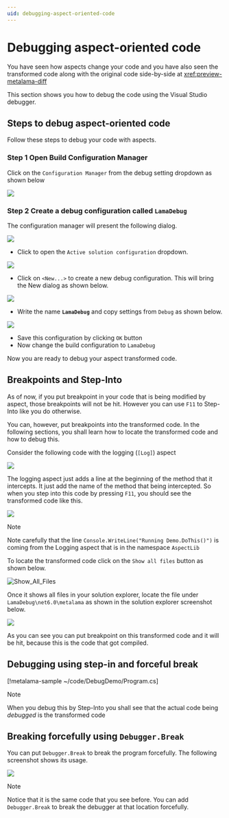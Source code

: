 ```yaml
---
uid: debugging-aspect-oriented-code
---
```


# Debugging aspect-oriented code

You have seen how aspects change your code and you have also seen the transformed code along with the original code side-by-side at <xref:preview-metalama-diff>

This section shows you how to debug the code using the Visual Studio debugger.

## Steps to debug aspect-oriented code

Follow these steps to debug your code with aspects.

### **Step 1** Open Build Configuration Manager

Click on the `Configuration Manager` from the debug setting dropdown as shown below

![](images/config_manager.png)

### **Step 2** Create a debug configuration called `LamaDebug`

The configuration manager will present the following dialog.

![](images/config_manager_dialog.png)

* Click to open the `Active solution configuration` dropdown.

![](images/config_manager_new_config.png)

* Click on `<New...>` to create a new debug configuration. This will bring the New dialog as shown below.

![](images/empty_debug_config.png)

* Write the name **`LamaDebug`** and copy settings from `Debug` as shown below.

![](images/lamadebug_config.png)

* Save this configuration by clicking `OK` button
* Now change the build configuration to `LamaDebug`

Now you are ready to debug your aspect transformed code.

## Breakpoints and Step-Into

As of now, if you put breakpoint in your code that is being modified by aspect, those breakpoints will not be hit. However you can use `F11` to Step-Into like you do otherwise.

You can, however, put breakpoints into the transformed code. In the following sections, you shall learn how to locate the transformed code and how to debug this.

Consider the following code with the logging (`[Log]`) aspect

![](images/aspect_debug_01.png)

The logging aspect just adds a line at the beginning of the method that it intercepts. It just add the name of the method that being intercepted. So when you step into this code by pressing `F11`, you should see the transformed code like this.

![](images/aspect_debug_02.png)

> [!NOTE]
> Note carefully that the line `Console.WriteLine("Running Demo.DoThis()")` is coming from the Logging aspect that is in the namespace `AspectLib`

To locate the transformed code click on the `Show all files` button as shown below.

![Show_All_Files](images/show_all_files.png)

Once it shows all files in your solution explorer, locate the file under `LamaDebug\net6.0\metalama`  as shown in the solution explorer screenshot below.

![](images/debug_transformed_code.png)

As you can see you can put breakpoint on this transformed code and it will be hit, because this is the code that got compiled.

## Debugging using step-in and forceful break

[!metalama-sample ~/code/DebugDemo/Program.cs]

> [!NOTE]
> When you debug this by Step-Into you shall see that the actual code being _debugged_ is the transformed code

## Breaking forcefully using `Debugger.Break`

You can put `Debugger.Break` to break the program forcefully. The following screenshot shows its usage.

![](images/debug_break.png)

> [!NOTE]
> Notice that it is the same code that you see before. You can add `Debugger.Break` to break the debugger at that location forcefully.
